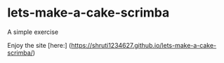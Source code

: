 # lets-make-a-cake-scrimba
A simple exercise

Enjoy the site [here:] (https://shruti1234627.github.io/lets-make-a-cake-scrimba/)
